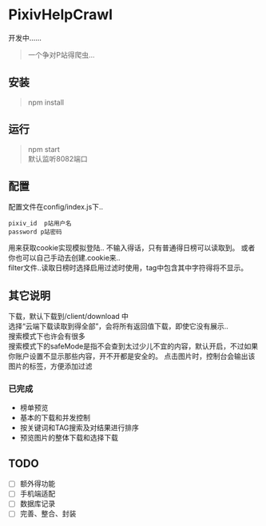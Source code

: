 # PixivHelpCrawl
开发中……
> 一个争对P站得爬虫...   

## 安装
> npm install 
## 运行
> npm start  
默认监听8082端口
## 配置  
配置文件在config/index.js下..  
```
pixiv_id  p站用户名
password p站密码  
```
用来获取cookie实现模拟登陆.. 不输入得话，只有普通得日榜可以读取到。
或者你也可以自己手动去创建.cookie来..    
filter文件..读取日榜时选择启用过滤时使用，tag中包含其中字符得将不显示。
## 其它说明
下载，默认下载到/client/download 中  
选择“云端下载读取到得全部”，会将所有返回值下载，即使它没有展示..   
搜索模式下也许会有很多     
搜索模式下的safeMode是指不会查到太过少儿不宜的内容，默认开启，不过如果你账户设置不显示那些内容，开不开都是安全的。
点击图片时，控制台会输出该图片的标签，方便添加过滤


### 已完成
* 榜单预览
* 基本的下载和并发控制
* 按关键词和TAG搜索及对结果进行排序
* 预览图片的整体下载和选择下载

## TODO
- [ ] 额外得功能
- [ ] 手机端适配
- [ ] 数据库记录
- [ ] 完善、整合、封装
